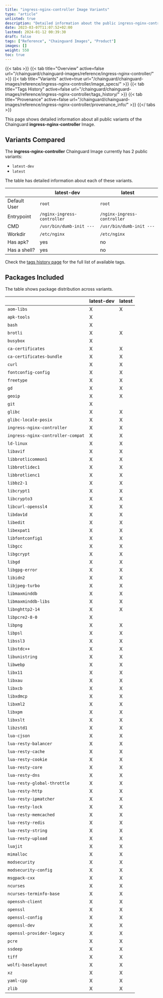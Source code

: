 ```yaml
---
title: "ingress-nginx-controller Image Variants"
type: "article"
unlisted: true
description: "Detailed information about the public ingress-nginx-controller Chainguard Image variants"
date: 2023-03-07T11:07:52+02:00
lastmod: 2024-01-12 00:39:30
draft: false
tags: ["Reference", "Chainguard Images", "Product"]
images: []
weight: 550
toc: true
---
```


{{< tabs >}}
{{< tab title="Overview" active=false url="/chainguard/chainguard-images/reference/ingress-nginx-controller/" >}}
{{< tab title="Variants" active=true url="/chainguard/chainguard-images/reference/ingress-nginx-controller/image_specs/" >}}
{{< tab title="Tags History" active=false url="/chainguard/chainguard-images/reference/ingress-nginx-controller/tags_history/" >}}
{{< tab title="Provenance" active=false url="/chainguard/chainguard-images/reference/ingress-nginx-controller/provenance_info/" >}}
{{</ tabs >}}

This page shows detailed information about all public variants of the Chainguard **ingress-nginx-controller** Image.

## Variants Compared
The **ingress-nginx-controller** Chainguard Image currently has 2 public variants: 

- `latest-dev`
- `latest`

The table has detailed information about each of these variants.

|              | latest-dev                  | latest                      |
|--------------|-----------------------------|-----------------------------|
| Default User | `root`                      | `root`                      |
| Entrypoint   | `/nginx-ingress-controller` | `/nginx-ingress-controller` |
| CMD          | `/usr/bin/dumb-init ---`    | `/usr/bin/dumb-init ---`    |
| Workdir      | `/etc/nginx`                | `/etc/nginx`                |
| Has apk?     | yes                         | no                          |
| Has a shell? | yes                         | no                          |

Check the [tags history page](/chainguard/chainguard-images/reference/ingress-nginx-controller/tags_history/) for the full list of available tags.

## Packages Included
The table shows package distribution across variants.

|                                   | latest-dev | latest |
|-----------------------------------|------------|--------|
| `aom-libs`                        | X          | X      |
| `apk-tools`                       | X          |        |
| `bash`                            | X          |        |
| `brotli`                          | X          | X      |
| `busybox`                         | X          |        |
| `ca-certificates`                 | X          | X      |
| `ca-certificates-bundle`          | X          | X      |
| `curl`                            | X          | X      |
| `fontconfig-config`               | X          | X      |
| `freetype`                        | X          | X      |
| `gd`                              | X          | X      |
| `geoip`                           | X          | X      |
| `git`                             | X          |        |
| `glibc`                           | X          | X      |
| `glibc-locale-posix`              | X          | X      |
| `ingress-nginx-controller`        | X          | X      |
| `ingress-nginx-controller-compat` | X          | X      |
| `ld-linux`                        | X          | X      |
| `libavif`                         | X          | X      |
| `libbrotlicommon1`                | X          | X      |
| `libbrotlidec1`                   | X          | X      |
| `libbrotlienc1`                   | X          | X      |
| `libbz2-1`                        | X          | X      |
| `libcrypt1`                       | X          | X      |
| `libcrypto3`                      | X          | X      |
| `libcurl-openssl4`                | X          | X      |
| `libdav1d`                        | X          | X      |
| `libedit`                         | X          | X      |
| `libexpat1`                       | X          | X      |
| `libfontconfig1`                  | X          | X      |
| `libgcc`                          | X          | X      |
| `libgcrypt`                       | X          | X      |
| `libgd`                           | X          | X      |
| `libgpg-error`                    | X          | X      |
| `libidn2`                         | X          | X      |
| `libjpeg-turbo`                   | X          | X      |
| `libmaxminddb`                    | X          | X      |
| `libmaxminddb-libs`               | X          | X      |
| `libnghttp2-14`                   | X          | X      |
| `libpcre2-8-0`                    | X          |        |
| `libpng`                          | X          | X      |
| `libpsl`                          | X          | X      |
| `libssl3`                         | X          | X      |
| `libstdc++`                       | X          | X      |
| `libunistring`                    | X          | X      |
| `libwebp`                         | X          | X      |
| `libx11`                          | X          | X      |
| `libxau`                          | X          | X      |
| `libxcb`                          | X          | X      |
| `libxdmcp`                        | X          | X      |
| `libxml2`                         | X          | X      |
| `libxpm`                          | X          | X      |
| `libxslt`                         | X          | X      |
| `libzstd1`                        | X          | X      |
| `lua-cjson`                       | X          | X      |
| `lua-resty-balancer`              | X          | X      |
| `lua-resty-cache`                 | X          | X      |
| `lua-resty-cookie`                | X          | X      |
| `lua-resty-core`                  | X          | X      |
| `lua-resty-dns`                   | X          | X      |
| `lua-resty-global-throttle`       | X          | X      |
| `lua-resty-http`                  | X          | X      |
| `lua-resty-ipmatcher`             | X          | X      |
| `lua-resty-lock`                  | X          | X      |
| `lua-resty-memcached`             | X          | X      |
| `lua-resty-redis`                 | X          | X      |
| `lua-resty-string`                | X          | X      |
| `lua-resty-upload`                | X          | X      |
| `luajit`                          | X          | X      |
| `mimalloc`                        | X          | X      |
| `modsecurity`                     | X          | X      |
| `modsecurity-config`              | X          | X      |
| `msgpack-cxx`                     | X          | X      |
| `ncurses`                         | X          | X      |
| `ncurses-terminfo-base`           | X          | X      |
| `openssh-client`                  | X          | X      |
| `openssl`                         | X          | X      |
| `openssl-config`                  | X          | X      |
| `openssl-dev`                     | X          | X      |
| `openssl-provider-legacy`         | X          | X      |
| `pcre`                            | X          | X      |
| `ssdeep`                          | X          | X      |
| `tiff`                            | X          | X      |
| `wolfi-baselayout`                | X          | X      |
| `xz`                              | X          | X      |
| `yaml-cpp`                        | X          | X      |
| `zlib`                            | X          | X      |

